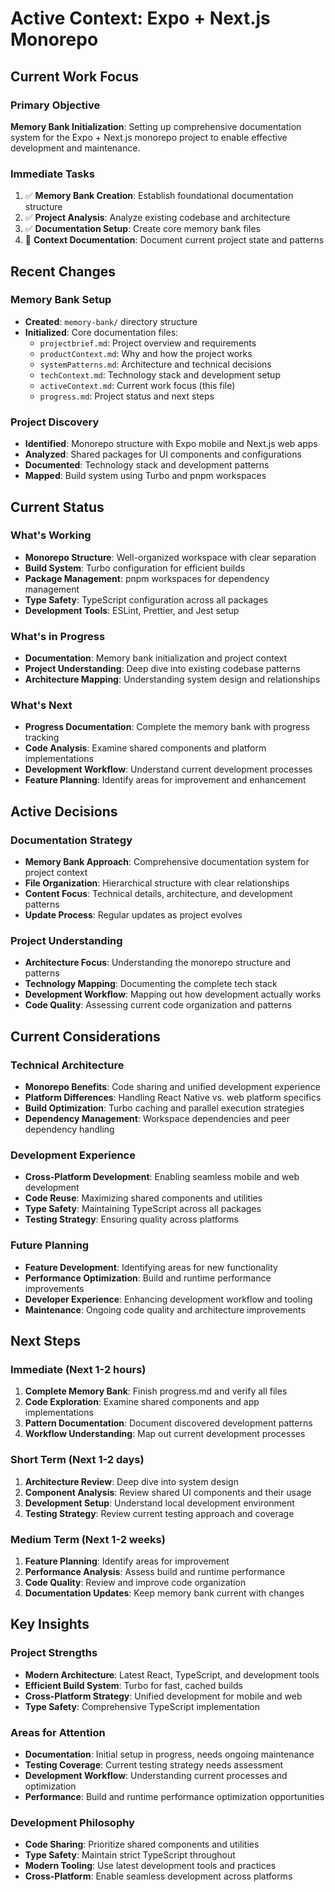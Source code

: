 # Active Context: Expo + Next.js Monorepo

## Current Work Focus

### Primary Objective

**Memory Bank Initialization**: Setting up comprehensive documentation system for the Expo + Next.js monorepo project to enable effective development and maintenance.

### Immediate Tasks

1. ✅ **Memory Bank Creation**: Establish foundational documentation structure
2. ✅ **Project Analysis**: Analyze existing codebase and architecture
3. ✅ **Documentation Setup**: Create core memory bank files
4. 🔄 **Context Documentation**: Document current project state and patterns

## Recent Changes

### Memory Bank Setup

- **Created**: `memory-bank/` directory structure
- **Initialized**: Core documentation files:
  - `projectbrief.md`: Project overview and requirements
  - `productContext.md`: Why and how the project works
  - `systemPatterns.md`: Architecture and technical decisions
  - `techContext.md`: Technology stack and development setup
  - `activeContext.md`: Current work focus (this file)
  - `progress.md`: Project status and next steps

### Project Discovery

- **Identified**: Monorepo structure with Expo mobile and Next.js web apps
- **Analyzed**: Shared packages for UI components and configurations
- **Documented**: Technology stack and development patterns
- **Mapped**: Build system using Turbo and pnpm workspaces

## Current Status

### What's Working

- **Monorepo Structure**: Well-organized workspace with clear separation
- **Build System**: Turbo configuration for efficient builds
- **Package Management**: pnpm workspaces for dependency management
- **Type Safety**: TypeScript configuration across all packages
- **Development Tools**: ESLint, Prettier, and Jest setup

### What's in Progress

- **Documentation**: Memory bank initialization and project context
- **Project Understanding**: Deep dive into existing codebase patterns
- **Architecture Mapping**: Understanding system design and relationships

### What's Next

- **Progress Documentation**: Complete the memory bank with progress tracking
- **Code Analysis**: Examine shared components and platform implementations
- **Development Workflow**: Understand current development processes
- **Feature Planning**: Identify areas for improvement and enhancement

## Active Decisions

### Documentation Strategy

- **Memory Bank Approach**: Comprehensive documentation system for project context
- **File Organization**: Hierarchical structure with clear relationships
- **Content Focus**: Technical details, architecture, and development patterns
- **Update Process**: Regular updates as project evolves

### Project Understanding

- **Architecture Focus**: Understanding the monorepo structure and patterns
- **Technology Mapping**: Documenting the complete tech stack
- **Development Workflow**: Mapping out how development actually works
- **Code Quality**: Assessing current code organization and patterns

## Current Considerations

### Technical Architecture

- **Monorepo Benefits**: Code sharing and unified development experience
- **Platform Differences**: Handling React Native vs. web platform specifics
- **Build Optimization**: Turbo caching and parallel execution strategies
- **Dependency Management**: Workspace dependencies and peer dependency handling

### Development Experience

- **Cross-Platform Development**: Enabling seamless mobile and web development
- **Code Reuse**: Maximizing shared components and utilities
- **Type Safety**: Maintaining TypeScript across all packages
- **Testing Strategy**: Ensuring quality across platforms

### Future Planning

- **Feature Development**: Identifying areas for new functionality
- **Performance Optimization**: Build and runtime performance improvements
- **Developer Experience**: Enhancing development workflow and tooling
- **Maintenance**: Ongoing code quality and architecture improvements

## Next Steps

### Immediate (Next 1-2 hours)

1. **Complete Memory Bank**: Finish progress.md and verify all files
2. **Code Exploration**: Examine shared components and app implementations
3. **Pattern Documentation**: Document discovered development patterns
4. **Workflow Understanding**: Map out current development processes

### Short Term (Next 1-2 days)

1. **Architecture Review**: Deep dive into system design
2. **Component Analysis**: Review shared UI components and their usage
3. **Development Setup**: Understand local development environment
4. **Testing Strategy**: Review current testing approach and coverage

### Medium Term (Next 1-2 weeks)

1. **Feature Planning**: Identify areas for improvement
2. **Performance Analysis**: Assess build and runtime performance
3. **Code Quality**: Review and improve code organization
4. **Documentation Updates**: Keep memory bank current with changes

## Key Insights

### Project Strengths

- **Modern Architecture**: Latest React, TypeScript, and development tools
- **Efficient Build System**: Turbo for fast, cached builds
- **Cross-Platform Strategy**: Unified development for mobile and web
- **Type Safety**: Comprehensive TypeScript implementation

### Areas for Attention

- **Documentation**: Initial setup in progress, needs ongoing maintenance
- **Testing Coverage**: Current testing strategy needs assessment
- **Development Workflow**: Understanding current processes and optimization
- **Performance**: Build and runtime performance optimization opportunities

### Development Philosophy

- **Code Sharing**: Prioritize shared components and utilities
- **Type Safety**: Maintain strict TypeScript throughout
- **Modern Tooling**: Use latest development tools and practices
- **Cross-Platform**: Enable seamless development across platforms
